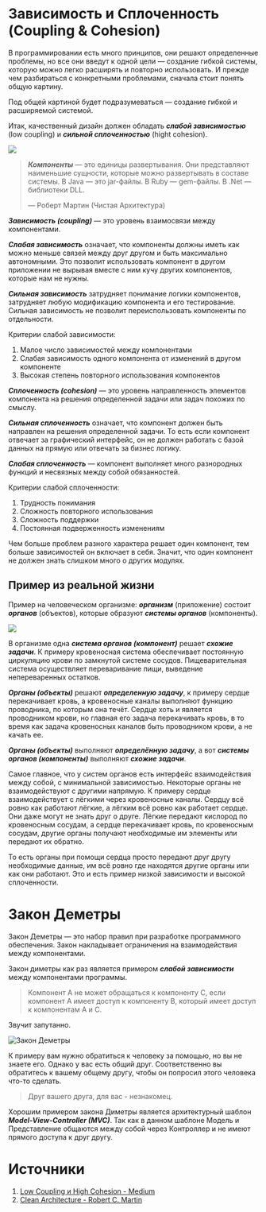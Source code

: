 # Зависимость и Сплоченность (Coupling & Cohesion)

В программировании есть много принципов, они решают определенные проблемы, но все они введут к  одной цели — создание гибкой системы, которую можно легко расширять и повторно использовать. И прежде чем разбираться с конкретными проблемами, сначала стоит понять общую картину.

Под общей картиной будет подразумеваться — создание гибкой и расширяемой системой. 

Итак, качественный дизайн должен обладать ***слабой зависимостью*** (low coupling) и ***сильной сплоченностью*** (hight cohesion).

![](https://devopedia.org/images/article/265/1220.1585331357.png)



> ***Компоненты*** — это единицы развертывания. Они представляют наименьшие сущности, которые можно развертывать в составе системы. В Java — это jar-файлы. В Ruby — gem-файлы. В .Net — библиотеки DLL.
>
> — Роберт Мартин (Чистая Архитектура)

***Зависимость (coupling)*** — это уровень взаимосвязи между компонентами.

***Слабая зависимость*** означает, что компоненты должны иметь как можно меньше связей между друг другом и быть максимально автономными. Это позволит использовать компонент в другом приложении не вырывая вместе с ним кучу других компонентов, которые нам не нужны.

***Сильная зависимость*** затрудняет понимание логики компонентов, затрудняет любую модификацию компонента и его тестирование. Сильная зависимость не позволит переиспользовать компоненты по отдельности.

Критерии слабой зависимости:

1. Малое число зависимостей между компонентами
2. Слабая зависимость одного компонента от изменений в другом компоненте
3. Высокая степень повторного использования компонентов

***Сплоченность (cohesion)*** — это уровень направленность элементов компонента на решения определенной задачи или задач похожих по смыслу.

***Сильная сплоченность*** означает, что компонент должен быть направлен на решения определенной задачи. То есть если компонент отвечает за графический интерфейс, он не должен работать с базой данных на прямую или отвечать за бизнес логику.

***Слабая сплоченность*** — компонент выполняет много разнородных функций и несвязных между собой обязанностей.

Критерии слабой сплоченности:

1. Трудность понимания
2. Сложность повторного использования
3. Сложность поддержки
4. Постоянная подверженность изменениям

Чем больше проблем разного характера решает один компонент, тем больше зависимостей он включает в себя. Значит, что один компонент не должен знать слишком много о других модулях.

## Пример из реальной жизни

Пример на человеческом организме: ***организм*** (приложение) состоит ***органов*** (объектов), которые образуют ***системы органов*** (компоненты).

![](https://cdn.shortpixel.ai/client/q_glossy,ret_img,w_550,h_270/http://xn--80aexocohdp.xn--p1ai/wp-content/uploads/25-interesnih-faktov-o-krovenosnoy-sisteme-cheloveka-e1540380733557.jpg)

В организме одна ***система органов (компонент)*** решает ***схожие задачи***. К примеру кровеносная система обеспечивает постоянную циркуляцию крови по замкнутой системе сосудов. Пищеварительная система осуществляет переваривание пищи, выведение непереваренных остатков.

***Органы (объекты)*** решают ***определенную задачу***, к примеру сердце перекачивает кровь, а кровеносные каналы выполняют функцию проводника, по которым она течёт. Сердце хоть и является проводником крови, но главная его задача перекачивать кровь, в то время как задача кровеносных каналов быть проводником крови, а не качать ее.

***Органы (объекты)*** выполняют ***определённую задачу***, а вот ***системы органов  (компоненты)*** выполняют ***схожие задачи***.

Самое главное, что у систем органов есть интерфейс взаимодействия между собой, с минимальной зависимостью. Некоторые органы не взаимодействуют с другими напрямую. К примеру сердце взаимодействует с лёгкими через кровеносные каналы. Сердцу всё ровно как работают лёгкие, а лёгким всё ровно как работает сердце. Они даже могут не знать друг о друге. Лёгкие передают кислород по кровеносным сосудам, а сердце перекачивает кровь, по кровеносным сосудам, другие органы получают необходимые им элементы или передают их обратно.

То есть органы при помощи сердца просто передают друг другу необходимые данные, им всё ровно где находятся другие органы или как они работают. Это и есть пример низкой зависимости и высокой сплоченности.

# Закон Деметры

Закон Деметры — это набор правил при разработке программного обеспечения. Закон накладывает ограничения на взаимодействия между компонентами.

Закон диметры как раз является примером ***слабой зависимости*** между компонентами программы.

> Компонент А не может обращаться к компоненту С, если компонент А имеет доступ к компоненту В, который имеет доступ к компонентам А и С.

Звучит запутанно.

![Закон Деметры](https://i.imgur.com/ftD6z6u.png)





К примеру вам нужно обратиться к человеку за помощью, но вы не знаете его. Однако у вас есть общий друг. Соответственно вы обратитесь к вашему общему другу, чтобы он попросил этого человека что-то сделать.

> Друг вашего друга, для вас - незнакомец.

Хорошим примером закона Диметры является архитектурный шаблон ***Model-View-Controller (MVC)***.  Так как в данном шаблоне Модель и Представление общаются между собой через Контроллер и не имеют прямого доступа к друг другу.

# Источники

1. [Low Coupling и High Cohesion - Medium](https://medium.com/german-gorelkin/low-coupling-high-cohesion-d36369fb1be9)
2. [Clean Architecture - Robert C. Martin](https://www.amazon.co.uk/Clean-Architecture-Craftsmans-Software-Structure/dp/0134494164)